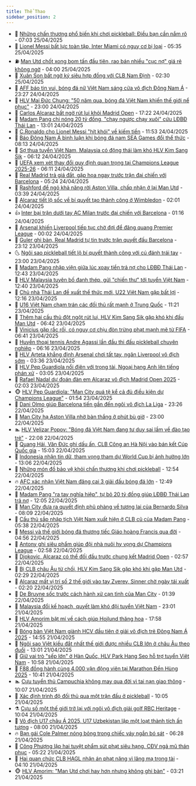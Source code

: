 ```yaml
---
title: Thể Thao
sidebar_position: 2
---
```


<!-- dantri-the-thao:START -->
- 🎡 [Những chấn thương phổ biến khi chơi pickleball: Điều bạn cần nắm rõ](https://dantri.com.vn/the-thao/nhung-chan-thuong-pho-bien-khi-choi-pickleball-dieu-ban-can-nam-ro-20250425140314266.htm) - 07:03 25/04/2025
- 💯 [Lionel Messi bất lực toàn tập, Inter Miami có nguy cơ bị loại](https://dantri.com.vn/the-thao/lionel-messi-bat-luc-toan-tap-inter-miami-co-nguy-co-bi-loai-20250425123543586.htm) - 05:35 25/04/2025
- ⛽️ [Man Utd chốt xong bom tấn đầu tiên, rao bán nhiều &quot;cục nợ&quot; giá rẻ không ngờ](https://dantri.com.vn/the-thao/man-utd-chot-xong-bom-tan-dau-tien-rao-ban-nhieu-cuc-no-gia-re-khong-ngo-20250425110004546.htm) - 04:00 25/04/2025
- 💃 [Xuân Son bất ngờ ký siêu hợp đồng với CLB Nam Định](https://dantri.com.vn/the-thao/xuan-son-bat-ngo-ky-sieu-hop-dong-voi-clb-nam-dinh-20250425093021947.htm) - 02:30 25/04/2025
- 🌈 [AFF báo tin vui, bóng đá nữ Việt Nam sáng cửa vô địch Đông Nam Á](https://dantri.com.vn/the-thao/aff-bao-tin-vui-bong-da-nu-viet-nam-sang-cua-vo-dich-dong-nam-a-20250424225100564.htm) - 23:27 24/04/2025
- 🦅 [HLV Mai Đức Chung: &quot;50 năm qua, bóng đá Việt Nam khiến thế giới nể phục&quot;](https://dantri.com.vn/the-thao/hlv-mai-duc-chung-50-nam-qua-bong-da-viet-nam-khien-the-gioi-ne-phuc-20250424020320117.htm) - 23:00 24/04/2025
- 🌝 [Carlos Alcaraz bất ngờ rút lui khỏi Madrid Open](https://dantri.com.vn/the-thao/carlos-alcaraz-bat-ngo-rut-lui-khoi-madrid-open-20250424181752023.htm) - 17:22 24/04/2025
- 🚀 [Madam Pang chi nóng 20 tỷ đồng, &quot;chạy ngược chạy xuôi&quot; cứu LĐBĐ Thái Lan](https://dantri.com.vn/the-thao/madam-pang-chi-nong-20-ty-dong-chay-nguoc-chay-xuoi-cuu-ldbd-thai-lan-20250424193348923.htm) - 13:01 24/04/2025
- 🎉 [C.Ronaldo cho Lionel Messi &quot;hít khói&quot; về kiếm tiền](https://dantri.com.vn/the-thao/cronaldo-cho-lionel-messi-hit-khoi-ve-kiem-tien-20250424185356603.htm) - 11:53 24/04/2025
- 📝 [Báo Đông Nam Á bình luận khi bóng đá nam SEA Games đổi thể thức](https://dantri.com.vn/the-thao/bao-dong-nam-a-binh-luan-khi-bong-da-nam-sea-games-doi-the-thuc-20250424142142545.htm) - 08:13 24/04/2025
- 🦄 [Sợ thua tuyển Việt Nam, Malaysia có động thái làm khó HLV Kim Sang Sik](https://dantri.com.vn/the-thao/so-thua-tuyen-viet-nam-malaysia-co-dong-thai-lam-kho-hlv-kim-sang-sik-20250424130810366.htm) - 06:12 24/04/2025
- 🎉 [UEFA xem xét thay đổi quy định quan trọng tại Champions League 2025-26](https://dantri.com.vn/the-thao/uefa-xem-xet-thay-doi-quy-dinh-quan-trong-tai-champions-league-2025-26-20250424115125574.htm) - 06:11 24/04/2025
- 💼 [Real Madrid trả giá đắt, gặp họa ngay trước trận đại chiến với Barcelona](https://dantri.com.vn/the-thao/real-madrid-tra-gia-dat-gap-hoa-ngay-truoc-tran-dai-chien-voi-barcelona-20250424122425081.htm) - 05:24 24/04/2025
- 🤡 [Rashford để ngỏ khả năng rời Aston Villa, chấp nhận ở lại Man Utd](https://dantri.com.vn/the-thao/rashford-de-ngo-kha-nang-roi-aston-villa-chap-nhan-o-lai-man-utd-20250424103816847.htm) - 03:39 24/04/2025
- 🦆 [Alcaraz tiết lộ sốc về bí quyết tạo thành công ở Wimbledon](https://dantri.com.vn/the-thao/alcaraz-tiet-lo-soc-ve-bi-quyet-tao-thanh-cong-o-wimbledon-20250424090138259.htm) - 02:01 24/04/2025
- 👍 [Inter bại trận dưới tay AC Milan trước đại chiến với Barcelona](https://dantri.com.vn/the-thao/inter-bai-tran-duoi-tay-ac-milan-truoc-dai-chien-voi-barcelona-20250424075901520.htm) - 01:16 24/04/2025
- 💼 [Arsenal khiến Liverpool tiếp tục chờ đợi để đăng quang Premier League](https://dantri.com.vn/the-thao/arsenal-khien-liverpool-tiep-tuc-cho-doi-de-dang-quang-premier-league-20250424070202412.htm) - 00:02 24/04/2025
- 🦒 [Guler ghi bàn, Real Madrid tự tin trước trận quyết đấu Barcelona](https://dantri.com.vn/the-thao/guler-ghi-ban-real-madrid-tu-tin-truoc-tran-quyet-dau-barcelona-20250424061207615.htm) - 23:12 23/04/2025
- 🌜 [Ngôi sao pickleball tiết lộ bí quyết thành công với cú đánh trái tay](https://dantri.com.vn/the-thao/ngoi-sao-pickleball-tiet-lo-bi-quyet-thanh-cong-voi-cu-danh-trai-tay-20250423134916539.htm) - 23:00 23/04/2025
- 🦆 [Madam Pang nhập viện giữa lúc xoay tiền trả nợ cho LĐBĐ Thái Lan](https://dantri.com.vn/the-thao/madam-pang-nhap-vien-giua-luc-xoay-tien-tra-no-cho-ldbd-thai-lan-20250423194258334.htm) - 12:43 23/04/2025
- 💪 [HLV Malaysia tuyên bố đanh thép, gửi &quot;chiến thư&quot; tới tuyển Việt Nam](https://dantri.com.vn/the-thao/hlv-malaysia-tuyen-bo-danh-thep-gui-chien-thu-toi-tuyen-viet-nam-20250423185227607.htm) - 12:40 23/04/2025
- 🧠 [Chủ nhà Thái Lan đề xuất thể thức mới, U22 Việt Nam gặp bất lợi](https://dantri.com.vn/the-thao/chu-nha-thai-lan-de-xuat-the-thuc-moi-u22-viet-nam-gap-bat-loi-20250423191412107.htm) - 12:16 23/04/2025
- 🦄 [U16 Việt Nam chạm trán các đối thủ rất mạnh ở Trung Quốc](https://dantri.com.vn/the-thao/u16-viet-nam-cham-tran-cac-doi-thu-rat-manh-o-trung-quoc-20250423182143890.htm) - 11:21 23/04/2025
- 🥸 [Thêm hai cầu thủ đột ngột rút lui, HLV Kim Sang Sik gặp khó khi đấu Man Utd](https://dantri.com.vn/the-thao/them-hai-cau-thu-dot-ngot-rut-lui-hlv-kim-sang-sik-gap-kho-khi-dau-man-utd-20250423115927151.htm) - 06:42 23/04/2025
- 🤠 [Vinicius gặp rắc rối, có nguy cơ chịu đòn trừng phạt mạnh mẽ từ FIFA](https://dantri.com.vn/the-thao/vinicius-gap-rac-roi-co-nguy-co-chiu-don-trung-phat-manh-me-tu-fifa-20250423134125844.htm) - 06:41 23/04/2025
- 👺 [Huyền thoại tennis Andre Agassi lần đầu thi đấu pickleball chuyên nghiệp](https://dantri.com.vn/the-thao/huyen-thoai-tennis-andre-agassi-lan-dau-thi-dau-pickleball-chuyen-nghiep-20250423131638264.htm) - 06:16 23/04/2025
- 📝 [HLV Arteta khẳng định Arsenal chơi tất tay, ngăn Liverpool vô địch sớm](https://dantri.com.vn/the-thao/hlv-arteta-khang-dinh-arsenal-choi-tat-tay-ngan-liverpool-vo-dich-som-20250423100354024.htm) - 03:36 23/04/2025
- 🦆 [HLV Pep Guardiola nổi điên với trọng tài, Ngoại hạng Anh lên tiếng phán xử](https://dantri.com.vn/the-thao/hlv-pep-guardiola-noi-dien-voi-trong-tai-ngoai-hang-anh-len-tieng-phan-xu-20250423100507505.htm) - 03:05 23/04/2025
- 🥳 [Rafael Nadal dự đoán đàn em Alcaraz vô địch Madrid Open 2025](https://dantri.com.vn/the-thao/rafael-nadal-du-doan-dan-em-alcaraz-vo-dich-madrid-open-2025-20250423085836348.htm) - 02:03 23/04/2025
- 🐵 [HLV Pep Guardiola: &quot;Man City quá tệ kể cả đủ điều kiện dự Champions League&quot;](https://dantri.com.vn/the-thao/hlv-pep-guardiola-man-city-qua-te-ke-ca-du-dieu-kien-du-champions-league-20250423084641573.htm) - 01:54 23/04/2025
- 🤩 [Dani Olmo giúp Barcelona tiến gần đến ngôi vô địch La Liga](https://dantri.com.vn/the-thao/dani-olmo-giup-barcelona-tien-gan-den-ngoi-vo-dich-la-liga-20250423062602995.htm) - 23:26 22/04/2025
- 🤠 [Man City hạ Aston Villa nhờ bàn thắng ở phút bù giờ](https://dantri.com.vn/the-thao/man-city-ha-aston-villa-nho-ban-thang-o-phut-bu-gio-20250423060033176.htm) - 23:00 22/04/2025
- 🏊 [HLV Velizar Popov: &quot;Bóng đá Việt Nam đang tư duy sai lầm về đào tạo trẻ&quot;](https://dantri.com.vn/the-thao/hlv-velizar-popov-bong-da-viet-nam-dang-tu-duy-sai-lam-ve-dao-tao-tre-20250419181352736.htm) - 22:08 22/04/2025
- 🗽 [Quang Hải, Văn Đức ghi dấu ấn, CLB Công an Hà Nội vào bán kết Cúp Quốc gia](https://dantri.com.vn/the-thao/quang-hai-van-duc-ghi-dau-an-clb-cong-an-ha-noi-vao-ban-ket-cup-quoc-gia-20250422214910335.htm) - 15:03 22/04/2025
- 🚀 [Indonesia nhận tin dữ, tham vọng tham dự World Cup bị ảnh hưởng lớn](https://dantri.com.vn/the-thao/indonesia-nhan-tin-du-tham-vong-tham-du-world-cup-bi-anh-huong-lon-20250422200557567.htm) - 13:06 22/04/2025
- 🎉 [Những món đồ bảo vệ khỏi chấn thương khi chơi pickleball](https://dantri.com.vn/the-thao/nhung-mon-do-bao-ve-khoi-chan-thuong-khi-choi-pickleball-20250422192530997.htm) - 12:54 22/04/2025
- 🔥 [AFC xác nhận Việt Nam đăng cai 3 giải đấu bóng đá lớn](https://dantri.com.vn/the-thao/afc-xac-nhan-viet-nam-dang-cai-3-giai-dau-bong-da-lon-20250422182645523.htm) - 12:49 22/04/2025
- 🎉 [Madam Pang &quot;ra tay nghĩa hiệp&quot;, tự bỏ 20 tỷ đồng giúp LĐBĐ Thái Lan trả nợ](https://dantri.com.vn/the-thao/madam-pang-ra-tay-nghia-hiep-tu-bo-20-ty-dong-giup-ldbd-thai-lan-tra-no-20250422184426957.htm) - 12:05 22/04/2025
- 🎡 [Man City đưa ra quyết định phũ phàng về tương lai của Bernardo Silva](https://dantri.com.vn/the-thao/man-city-dua-ra-quyet-dinh-phu-phang-ve-tuong-lai-cua-bernardo-silva-20250422130900018.htm) - 08:09 22/04/2025
- 🐻 [Cầu thủ sắp nhập tịch Việt Nam xuất hiện ở CLB cũ của Madam Pang](https://dantri.com.vn/the-thao/cau-thu-sap-nhap-tich-viet-nam-xuat-hien-o-clb-cu-cua-madam-pang-20250422123843901.htm) - 05:38 22/04/2025
- 🌊 [Messi và thế giới bóng đá thương tiếc Giáo hoàng Francis qua đời](https://dantri.com.vn/the-thao/messi-va-the-gioi-bong-da-thuong-tiec-giao-hoang-francis-qua-doi-20250422115627363.htm) - 04:56 22/04/2025
- 💃 [Antony ghi siêu phẩm giúp đội nhà nuôi hy vọng dự Champions League](https://dantri.com.vn/the-thao/antony-ghi-sieu-pham-giup-doi-nha-nuoi-hy-vong-du-champions-league-20250422093134440.htm) - 02:58 22/04/2025
- 🤔 [Djokovic, Alcaraz có thể đối đầu trước chung kết Madrid Open](https://dantri.com.vn/the-thao/djokovic-alcaraz-co-the-doi-dau-truoc-chung-ket-madrid-open-20250422095252777.htm) - 02:57 22/04/2025
- 🤭 [Bị CLB châu Âu từ chối, HLV Kim Sang Sik gặp khó khi gặp Man Utd](https://dantri.com.vn/the-thao/bi-clb-chau-au-tu-choi-hlv-kim-sang-sik-gap-kho-khi-gap-man-utd-20250421214936400.htm) - 02:29 22/04/2025
- 👹 [Alcaraz mất vị trí số 2 thế giới vào tay Zverev, Sinner chờ ngày tái xuất](https://dantri.com.vn/the-thao/alcaraz-mat-vi-tri-so-2-the-gioi-vao-tay-zverev-sinner-cho-ngay-tai-xuat-20250422084202064.htm) - 02:20 22/04/2025
- 🗽 [De Bruyne sốc trước cách hành xử cạn tình của Man City](https://dantri.com.vn/the-thao/de-bruyne-soc-truoc-cach-hanh-xu-can-tinh-cua-man-city-20250422083910311.htm) - 01:39 22/04/2025
- 🥳 [Malaysia đổi kế hoạch, quyết làm khó đội tuyển Việt Nam](https://dantri.com.vn/the-thao/malaysia-doi-ke-hoach-quyet-lam-kho-doi-tuyen-viet-nam-20250421221031607.htm) - 23:01 21/04/2025
- 💃 [HLV Amorim bật mí về cách giúp Hojlund thăng hoa](https://dantri.com.vn/the-thao/hlv-amorim-bat-mi-ve-cach-giup-hojlund-thang-hoa-20250421235750567.htm) - 17:58 21/04/2025
- 🧰 [Bóng bàn Việt Nam giành HCV đầu tiên ở giải vô địch trẻ Đông Nam Á 2025](https://dantri.com.vn/the-thao/bong-ban-viet-nam-gianh-hcv-dau-tien-o-giai-vo-dich-tre-dong-nam-a-2025-20250421213301930.htm) - 14:55 21/04/2025
- 💪 [Ngôi sao Việt kiều đắt nhất thế giới được nhiều CLB lớn ở châu Âu theo đuổi](https://dantri.com.vn/the-thao/ngoi-sao-viet-kieu-dat-nhat-the-gioi-duoc-nhieu-clb-lon-o-chau-au-theo-duoi-20250421200048532.htm) - 13:01 21/04/2025
- 🚀 [Giữ vai trò &quot;sếp lớn&quot; ở Hàn Quốc, HLV Park Hang Seo hỗ trợ tuyển Việt Nam](https://dantri.com.vn/the-thao/giu-vai-tro-sep-lon-o-han-quoc-hlv-park-hang-seo-ho-tro-tuyen-viet-nam-20250421175805978.htm) - 10:58 21/04/2025
- 🤠 [F88 đồng hành cùng 4.000 vận động viên tại Marathon Đền Hùng 2025](https://dantri.com.vn/the-thao/f88-dong-hanh-cung-4000-van-dong-vien-tai-marathon-den-hung-2025-20250421171959387.htm) - 10:41 21/04/2025
- 🏊 [Cựu tuyển thủ Campuchia không may qua đời vì tai nạn giao thông](https://dantri.com.vn/the-thao/cuu-tuyen-thu-campuchia-khong-may-qua-doi-vi-tai-nan-giao-thong-20250421165040571.htm) - 10:07 21/04/2025
- 🦄 [Xác định trình độ đối thủ qua một trận đấu ở pickleball](https://dantri.com.vn/the-thao/xac-dinh-trinh-do-doi-thu-qua-mot-tran-dau-o-pickleball-20250421160100529.htm) - 10:05 21/04/2025
- ⚗️ [Cựu số một thế giới trở lại với ngôi vô địch giải golf RBC Heritage](https://dantri.com.vn/the-thao/cuu-so-mot-the-gioi-tro-lai-voi-ngoi-vo-dich-giai-golf-rbc-heritage-20250421130411669.htm) - 10:04 21/04/2025
- 🥷 [Vô địch U17 châu Á 2025, U17 Uzbekistan lập một loạt thành tích ấn tượng](https://dantri.com.vn/the-thao/vo-dich-u17-chau-a-2025-u17-uzbekistan-lap-mot-loat-thanh-tich-an-tuong-20250421134240788.htm) - 08:00 21/04/2025
- 🔥 [Bạn gái Cole Palmer nóng bỏng trong chiếc váy ngắn bó sát](https://dantri.com.vn/the-thao/ban-gai-cole-palmer-nong-bong-trong-chiec-vay-ngan-bo-sat-20250421132809857.htm) - 06:28 21/04/2025
- 🦅 [Công Phượng lập hai tuyệt phẩm sút phạt siêu hạng, CĐV ngả mũ thán phục](https://dantri.com.vn/the-thao/cong-phuong-lap-hai-tuyet-pham-sut-phat-sieu-hang-cdv-nga-mu-than-phuc-20250421122206258.htm) - 05:22 21/04/2025
- 🌝 [Hai quan chức CLB HAGL nhận án phạt nặng vì lăng mạ trọng tài](https://dantri.com.vn/the-thao/hai-quan-chuc-clb-hagl-nhan-an-phat-nang-vi-lang-ma-trong-tai-20250421110943038.htm) - 04:10 21/04/2025
- 🐵 [HLV Amorim: &quot;Man Utd chơi hay hơn nhưng không ghi bàn&quot;](https://dantri.com.vn/the-thao/hlv-amorim-man-utd-choi-hay-hon-nhung-khong-ghi-ban-20250421091644842.htm) - 03:21 21/04/2025<!-- dantri-the-thao:END -->
